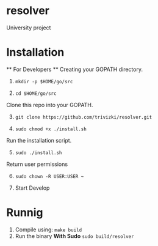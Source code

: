 # resolver
University project

# Installation

** For Developers **
Creating your GOPATH directory.

1. `mkdir -p $HOME/go/src`

2. `cd $HOME/go/src`

Clone this repo into your GOPATH.

3. `git clone https://github.com/trivizki/resolver.git`

4. `sudo chmod +x ./install.sh`

Run the installation script.

5. `sudo ./install.sh`

Return user permissions

6. `sudo chown -R USER:USER ~`

6. Start Develop

# Runnig

1. Compile using:
`make build`
2. Run the binary **With Sudo** `sudo build/resolver`
